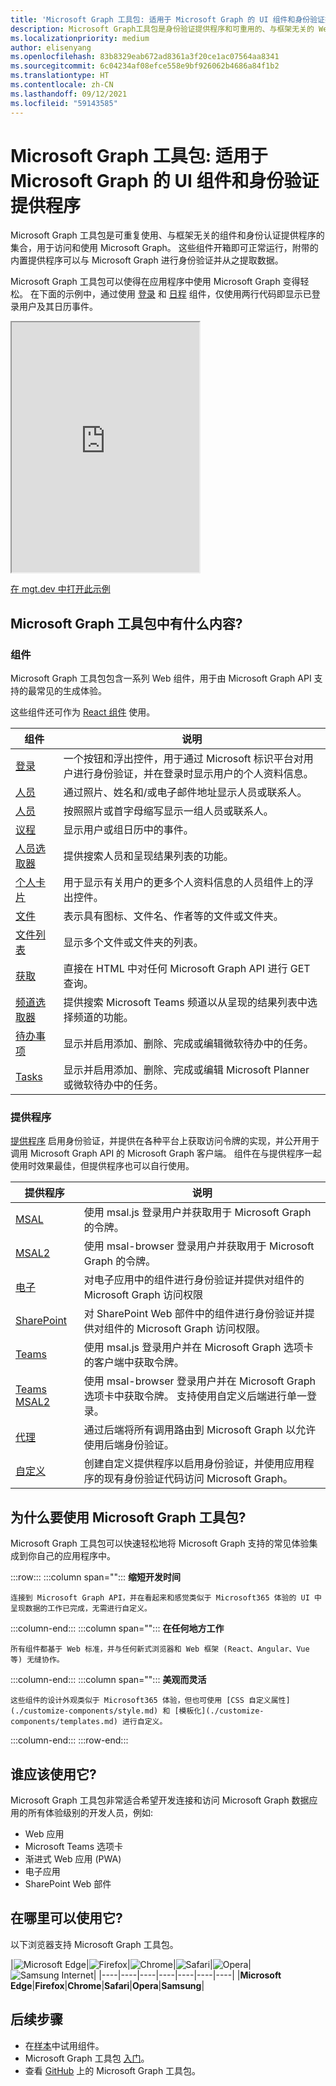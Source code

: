 ```yaml
---
title: 'Microsoft Graph 工具包: 适用于 Microsoft Graph 的 UI 组件和身份验证提供程序'
description: Microsoft Graph工具包是身份验证提供程序和可重用的、与框架无关的 Web 组件的集合，用于访问和使用 Microsoft Graph。
ms.localizationpriority: medium
author: elisenyang
ms.openlocfilehash: 83b8329eab672ad8361a3f20ce1ac07564aa8341
ms.sourcegitcommit: 6c04234af08efce558e9bf926062b4686a84f1b2
ms.translationtype: HT
ms.contentlocale: zh-CN
ms.lasthandoff: 09/12/2021
ms.locfileid: "59143585"
---
```

# <a name="microsoft-graph-toolkit-ui-components-and-authentication-providers-for-microsoft-graph"></a>Microsoft Graph 工具包: 适用于 Microsoft Graph 的 UI 组件和身份验证提供程序 

Microsoft Graph 工具包是可重复使用、与框架无关的组件和身份认证提供程序的集合，用于访问和使用 Microsoft Graph。 这些组件开箱即可正常运行，附带的内置提供程序可以与 Microsoft Graph 进行身份验证并从之提取数据。

Microsoft Graph 工具包可以使得在应用程序中使用 Microsoft Graph 变得轻松。 在下面的示例中，通过使用 [登录](./components/login.md) 和 [日程](./components/agenda.md) 组件，仅使用两行代码即显示已登录用户及其日历事件。

<iframe src="https://mgt.dev/iframe.html?id=samples-general--login-to-show-agenda&source=docs&source=docs" height="400"></iframe>

[在 mgt.dev 中打开此示例](https://mgt.dev/?path=/story/samples-general--login-to-show-agenda&source=docs)

## <a name="whats-in-the-microsoft-graph-toolkit"></a>Microsoft Graph 工具包中有什么内容?

### <a name="components"></a>组件

Microsoft Graph 工具包包含一系列 Web 组件，用于由 Microsoft Graph API 支持的最常见的生成体验。 

这些组件还可作为 [React 组件](./get-started/mgt-react.md) 使用。

|组件|说明|
|---------|-----------|
|[登录](./components/login.md)|一个按钮和浮出控件，用于通过 Microsoft 标识平台对用户进行身份验证，并在登录时显示用户的个人资料信息。|
|[人员](./components/person.md)|通过照片、姓名和/或电子邮件地址显示人员或联系人。|
|[人员](./components/people.md)|按照照片或首字母缩写显示一组人员或联系人。|
|[议程](./components/agenda.md)|显示用户或组日历中的事件。|
|[人员选取器](./components/people-picker.md)|提供搜索人员和呈现结果列表的功能。|
|[个人卡片](./components/person-card.md)|用于显示有关用户的更多个人资料信息的人员组件上的浮出控件。|
|[文件](./components/file.md)|表示具有图标、文件名、作者等的文件或文件夹。|
|[文件列表](./components/file-list.md)|显示多个文件或文件夹的列表。|
|[获取](./components/get.md)|直接在 HTML 中对任何 Microsoft Graph API 进行 GET 查询。|
|[频道选取器](./components/teams-channel-picker.md)|提供搜索 Microsoft Teams 频道以从呈现的结果列表中选择频道的功能。|
|[待办事项](./components/todo.md)|显示并启用添加、删除、完成或编辑微软待办中的任务。|
|[Tasks](./components/tasks.md)|显示并启用添加、删除、完成或编辑 Microsoft Planner 或微软待办中的任务。|

### <a name="providers"></a>提供程序

[提供程序](/providers/providers.md) 启用身份验证，并提供在各种平台上获取访问令牌的实现，并公开用于调用 Microsoft Graph API 的 Microsoft Graph 客户端。 组件在与提供程序一起使用时效果最佳，但提供程序也可以自行使用。

|提供程序|说明|
|---------|-----------|
|[MSAL](./providers/msal.md)|使用 msal.js 登录用户并获取用于 Microsoft Graph 的令牌。|
|[MSAL2](./providers/msal2.md)| 使用 msal-browser 登录用户并获取用于 Microsoft Graph 的令牌。|
|[电子](./providers/electron.md)|对电子应用中的组件进行身份验证并提供对组件的 Microsoft Graph 访问权限|
|[SharePoint](./providers/sharepoint.md)|对 SharePoint Web 部件中的组件进行身份验证并提供对组件的 Microsoft Graph 访问权限。|
|[Teams](./providers/teams.md)|使用 msal.js 登录用户并在 Microsoft Graph 选项卡的客户端中获取令牌。|
|[Teams MSAL2](./providers/teams-msal2.md)|使用 msal-browser 登录用户并在 Microsoft Graph 选项卡中获取令牌。 支持使用自定义后端进行单一登录。 |
|[代理](./providers/proxy.md)|通过后端将所有调用路由到 Microsoft Graph 以允许使用后端身份验证。|
|[自定义](./providers/custom.md)|创建自定义提供程序以启用身份验证，并使用应用程序的现有身份验证代码访问 Microsoft Graph。|

## <a name="why-use-the-microsoft-graph-toolkit"></a>为什么要使用 Microsoft Graph 工具包?

Microsoft Graph 工具包可以快速轻松地将 Microsoft Graph 支持的常见体验集成到你自己的应用程序中。

:::row:::
   :::column span="":::
    **缩短开发时间**

    连接到 Microsoft Graph API，并在看起来和感觉类似于 Microsoft365 体验的 UI 中呈现数据的工作已完成，无需进行自定义。
  :::column-end:::
  :::column span="":::
    **在任何地方工作**

    所有组件都基于 Web 标准，并与任何新式浏览器和 Web 框架 (React、Angular、Vue 等) 无缝协作。 
  :::column-end:::
  :::column span="":::
    **美观而灵活**

    这些组件的设计外观类似于 Microsoft365 体验，但也可使用 [CSS 自定义属性](./customize-components/style.md) 和 [模板化](./customize-components/templates.md) 进行自定义。
  :::column-end:::
:::row-end:::

## <a name="who-should-use-it"></a>谁应该使用它?

Microsoft Graph 工具包非常适合希望开发连接和访问 Microsoft Graph 数据应用的所有体验级别的开发人员，例如:
- Web 应用
- Microsoft Teams 选项卡
- 渐进式 Web 应用 (PWA)
- 电子应用
- SharePoint Web 部件

## <a name="where-can-i-use-it"></a>在哪里可以使用它?

以下浏览器支持 Microsoft Graph 工具包。

|![Microsoft Edge](images/edgeIcon.png)|![Firefox](images/firefoxIcon.png)|![Chrome](images/chromeIcon.png)|![Safari](images/safariIcon.png)|![Opera](images/operaIcon.png)|![Samsung Internet](images/samsungInternetIcon.png)|
|----|----|----|----|----|----|----|
|**Microsoft Edge**|**Firefox**|**Chrome**|**Safari**|**Opera**|**Samsung**|

## <a name="next-steps"></a>后续步骤

- 在[样本](https://mgt.dev)中试用组件。
- Microsoft Graph 工具包 [入门](./get-started/overview.md)。
- 查看 [GitHub](https://aka.ms/mgt) 上的 Microsoft Graph 工具包。
